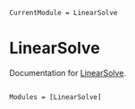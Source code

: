 ```@meta
CurrentModule = LinearSolve
```

# LinearSolve

Documentation for [LinearSolve](https://github.com/SciML/LinearSolve.jl).

```@index
```

```@autodocs
Modules = [LinearSolve]
```
